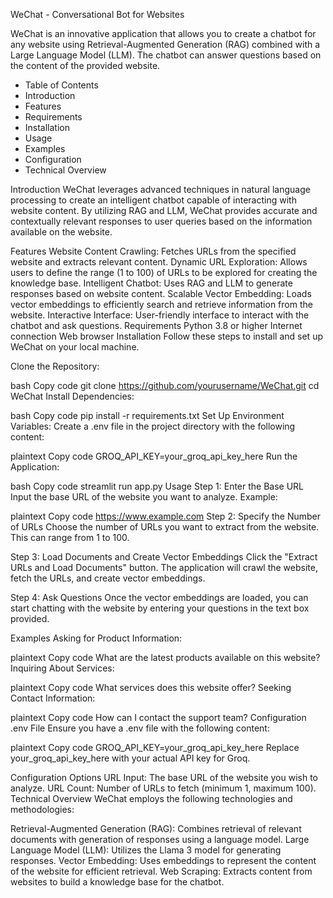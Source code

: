 WeChat - Conversational Bot for Websites

WeChat is an innovative application that allows you to create a chatbot for any website using Retrieval-Augmented Generation (RAG) combined with a Large Language Model (LLM). The chatbot can answer questions based on the content of the provided website.

- Table of Contents
- Introduction
- Features
- Requirements
- Installation
- Usage
- Examples
- Configuration
- Technical Overview


Introduction
WeChat leverages advanced techniques in natural language processing to create an intelligent chatbot capable of interacting with website content. By utilizing RAG and LLM, WeChat provides accurate and contextually relevant responses to user queries based on the information available on the website.

Features
Website Content Crawling: Fetches URLs from the specified website and extracts relevant content.
Dynamic URL Exploration: Allows users to define the range (1 to 100) of URLs to be explored for creating the knowledge base.
Intelligent Chatbot: Uses RAG and LLM to generate responses based on website content.
Scalable Vector Embedding: Loads vector embeddings to efficiently search and retrieve information from the website.
Interactive Interface: User-friendly interface to interact with the chatbot and ask questions.
Requirements
Python 3.8 or higher
Internet connection
Web browser
Installation
Follow these steps to install and set up WeChat on your local machine.

Clone the Repository:

bash
Copy code
git clone https://github.com/yourusername/WeChat.git
cd WeChat
Install Dependencies:

bash
Copy code
pip install -r requirements.txt
Set Up Environment Variables:
Create a .env file in the project directory with the following content:

plaintext
Copy code
GROQ_API_KEY=your_groq_api_key_here
Run the Application:

bash
Copy code
streamlit run app.py
Usage
Step 1: Enter the Base URL
Input the base URL of the website you want to analyze. Example:

plaintext
Copy code
https://www.example.com
Step 2: Specify the Number of URLs
Choose the number of URLs you want to extract from the website. This can range from 1 to 100.

Step 3: Load Documents and Create Vector Embeddings
Click the "Extract URLs and Load Documents" button. The application will crawl the website, fetch the URLs, and create vector embeddings.

Step 4: Ask Questions
Once the vector embeddings are loaded, you can start chatting with the website by entering your questions in the text box provided.

Examples
Asking for Product Information:

plaintext
Copy code
What are the latest products available on this website?
Inquiring About Services:

plaintext
Copy code
What services does this website offer?
Seeking Contact Information:

plaintext
Copy code
How can I contact the support team?
Configuration
.env File
Ensure you have a .env file with the following content:

plaintext
Copy code
GROQ_API_KEY=your_groq_api_key_here
Replace your_groq_api_key_here with your actual API key for Groq.

Configuration Options
URL Input: The base URL of the website you wish to analyze.
URL Count: Number of URLs to fetch (minimum 1, maximum 100).
Technical Overview
WeChat employs the following technologies and methodologies:

Retrieval-Augmented Generation (RAG): Combines retrieval of relevant documents with generation of responses using a language model.
Large Language Model (LLM): Utilizes the Llama 3 model for generating responses.
Vector Embedding: Uses embeddings to represent the content of the website for efficient retrieval.
Web Scraping: Extracts content from websites to build a knowledge base for the chatbot.
